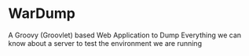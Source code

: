 # WarDump
A Groovy (Groovlet) based Web Application to Dump Everything we can know about a server to test the environment we are running
